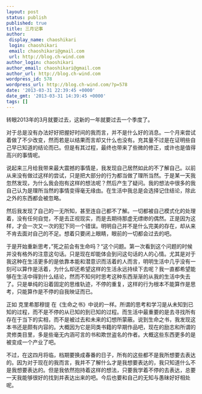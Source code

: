 ```yaml
---
layout: post
status: publish
published: true
title: 三月记事
author:
 display_name: chaoshikari
 login: chaoshikari
 email: chaoshikari@gmail.com
 url: http://blog.ch-wind.com
author_login: chaoshikari
author_email: chaoshikari@gmail.com
author_url: http://blog.ch-wind.com
wordpress_id: 578
wordpress_url: http://blog.ch-wind.com/?p=578
date: '2013-03-31 22:39:45 +0000'
date_gmt: '2013-03-31 14:39:45 +0000'
tags: []
---
```

转眼2013年的3月就要过去，这新的一年就要过去一个季度了。


对于总是没有办法好好把握好时间的我而言，并不是什么好的消息。一个月来尝试着做了不少改变，然而若是以结果而言却又什么也没有。充其量不过是在证明些自己早已知道的结论而已。但是有其过程，最终也带来了些微的修正，或许也是值得高兴的事情呢。


说起来三月给我带来最大震撼的事情是，我发现自己居然如此的不了解自己。以前从来没有做过这样的尝试，只是把大部分的行为都当做了理所当然。于是某一天我忽然发现，为什么我会抱有这样的想法呢？然后产生了疑问。我的想法中很多的我自己认为是理所当然的事情变得毫无缘由。在生活中我总是会选择记住结论，除此之外的东西都会被忽略。


然后我发现了自己的一无所知，甚至连自己都不了解。一切都被自己模式化的处理着，没有任何自觉，不是去正视现实，而是去期待那虚无缥缈的偶然。正是因为这样，才会一次又一次的犯下同一个错误。明明自己并不是什么完美的存在，却从来不肯去面对自己的不足。想着只要闭上眼睛，眼前的一切都会过去的吧。


于是开始重新思考，”死之前会有生命吗？“这个问题。第一次看到这个问题的时候并没有格外的注意这句话。只是现在却能体会到问这句话的人的心情。尤其是对于我这种在生活更多的是依靠本能和潜意识而活着的人而言，明明生活中几乎没有一刻可以算作是活着，为什么却还希望这样的生活永远持续下去呢？我一直都希望能够在生活中得到什么结论，然而不知何时思考这种东西渐渐的从我的生活中失去了。只是单纯的沿着固定的思维轨迹，不停的重复，这样的行为根本不能算作是思考，只能算作是不停的自我映证而已。


正如 克里希那穆提 在《生命之书》中说的一样。所谓的思考和学习是从未知到已知的过程，而不是不停的从已知的到已知的过程。而生活中最重要的是去寻找所有存在于当下的实相，而不是被过去和未来的幻想所蒙蔽。说到生命之书，我发现这本书还是颇有内容的。大概因为它是同类书籍的早期作品吧，现在的励志和所谓的灵修类目里，多是些毫无内涵可言的书和欺世盗名的作者。大概这些东西更多的是被变成一个产业了吧。


不过，在这四月将临，档期要换成春番的日子，所有的这些都不是我所想要去表达的。因为对于现在的我而言，我并不了解什么才是我想要表达的，我只知道什么不是我想要表达的。但是我依然抱持着这样的想法，只要我学着不停的去表达，总要一天我能够很好的找到并表达出来的吧。今后也要和自己的无知与愚昧好好相处呢。


